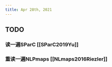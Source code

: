 ```yaml
---
title: Apr 28th, 2021
---
```


## TODO
### 读一遍SParC [[SParC2019Yu]]
### 重读一遍NLPmaps [[NLmaps2016Riezler]]
###
